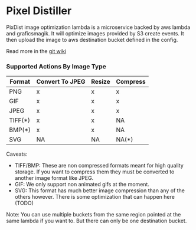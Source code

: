 # Pixel Distiller

PixDist image optimization lambda is a microservice backed by aws lambda and graficsmagik. It will optimize images provided by S3 create events. It then upload the image to aws destination bucket defined in the config.

Read more in the [git wiki](https://github.com/picatcha/polymorph_pixdist/wiki)

### Supported Actions By Image Type

Format | Convert To JPEG | Resize | Compress
-------|-----------------|--------|---------
PNG    |       x         |   x    |    x
GIF    |       x         |   x    |    x
JPEG   |       x         |   x    |    x
TIFF(*)|       x         |   x    |    NA
BMP(*) |       x         |   x    |    NA
SVG    |       NA        |   NA   |    NA(*)


Caveats:
* TIFF/BMP: These are non compressed formats meant for high quality storage.
If you want to compress them they must be converted to another image format like JPEG.
* GIF: We only support non animated gifs at the moment.
* SVG: This format has much better image compression than any of the others however.
There is some optimization that can happen here (TODO)

Note: You can use multiple buckets from the same region pointed at the same lambda if you want to. But there can only be one destination bucket.
